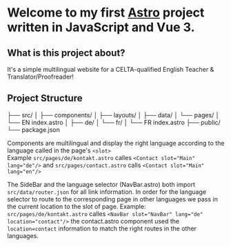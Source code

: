 # Welcome to my first [Astro](https://astro.build) project written in JavaScript and Vue 3.

## What is this project about?

It's a simple multilingual website for a CELTA-qualified English Teacher & Translator/Proofreader!


## Project Structure


├── src/
│   ├── components/
│   ├── layouts/
│   ├── data/
│   └── pages/
│       └── EN index.astro
│           ├── de/
│           └── fr/
│               └── FR index.astro
├── public/
└── package.json

Components are multilingual and display the right language according to the language called in the page's `<slot>`  
Example `src/pages/de/kontakt.astro` calles `<Contact slot="Main" lang="de"/>` and `src/pages/contact.astro` calls `<Contact slot="Main" lang="en"/>`

The SideBar and the language selector (NavBar.astro) both import `src/data/router.json` for all link information. In order for the language selector to route to the corresponding page in other languages we pass in the current location to the slot of page.  Example: `src/pages/de/kontakt.astro` calles `<NavBar slot="NavBar" lang="de" location="contact"/>` the contact.astro component used the `location=contact` information to match the right routes in the other languages.